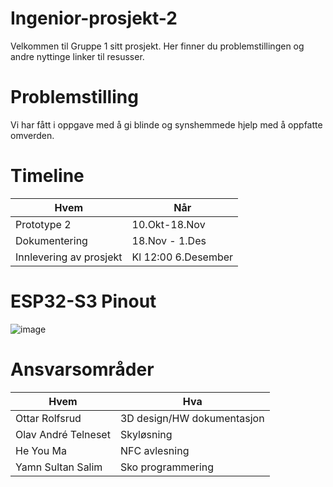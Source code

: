 # Ingenior-prosjekt-2

Velkommen til Gruppe 1 sitt prosjekt. Her finner du problemstillingen og andre nyttinge linker til resusser.


# Problemstilling

Vi har fått i oppgave med å gi blinde og synshemmede hjelp med å oppfatte omverden.


# Timeline
|Hvem|Når|
|-|-|
|Prototype 2|10.Okt-18.Nov|
|Dokumentering|18.Nov - 1.Des|
|Innlevering av prosjekt|Kl 12:00 6.Desember|


# ESP32-S3 Pinout
![image](https://github.com/user-attachments/assets/49565caf-45b8-4743-bb80-6e35ad47e47b)



# Ansvarsområder
|Hvem|Hva|
|-|-|
|Ottar Rolfsrud|3D design/HW dokumentasjon|
|Olav André Telneset|Skyløsning|
|He You Ma|NFC avlesning|
|Yamn Sultan Salim|Sko programmering|
